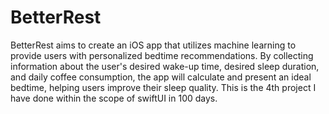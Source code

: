 # BetterRest
BetterRest aims to create an iOS app that utilizes machine learning to provide users with personalized bedtime recommendations. By collecting information about the user's desired wake-up time, desired sleep duration, and daily coffee consumption, the app will calculate and present an ideal bedtime, helping users improve their sleep quality. This is the 4th project I have done within the scope of swiftUI in 100 days.
